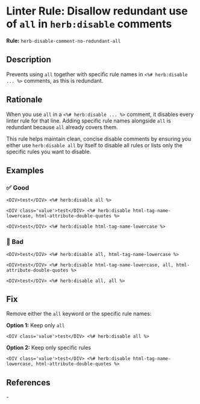# Linter Rule: Disallow redundant use of `all` in `herb:disable` comments

**Rule:** `herb-disable-comment-no-redundant-all`

## Description

Prevents using `all` together with specific rule names in `<%# herb:disable ... %>` comments, as this is redundant.

## Rationale

When you use `all` in a `<%# herb:disable ... %>` comment, it disables every linter rule for that line. Adding specific rule names alongside `all` is redundant because `all` already covers them.

This rule helps maintain clean, concise disable comments by ensuring you either use `herb:disable all` by itself to disable all rules or lists only the specific rules you want to disable.

## Examples

### ✅ Good

```erb
<DIV>test</DIV> <%# herb:disable all %>

<DIV class='value'>test</DIV> <%# herb:disable html-tag-name-lowercase, html-attribute-double-quotes %>

<DIV>test</DIV> <%# herb:disable html-tag-name-lowercase %>
```

### 🚫 Bad

```erb
<DIV>test</DIV> <%# herb:disable all, html-tag-name-lowercase %>

<DIV>test</DIV> <%# herb:disable html-tag-name-lowercase, all, html-attribute-double-quotes %>

<DIV>test</DIV> <%# herb:disable all, all %>
```

## Fix

Remove either the `all` keyword or the specific rule names:

**Option 1:** Keep only `all`
```erb
<DIV class='value'>test</DIV> <%# herb:disable all %>
```

**Option 2:** Keep only specific rules
```erb
<DIV class='value'>test</DIV> <%# herb:disable html-tag-name-lowercase, html-attribute-double-quotes %>
```

## References

\-
